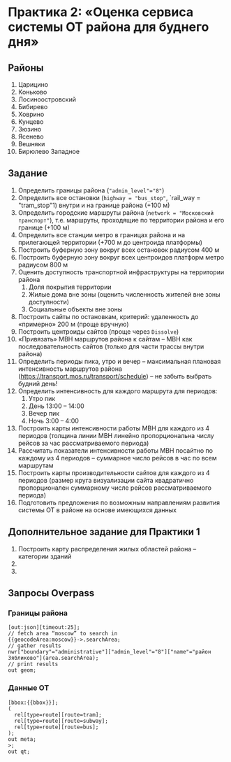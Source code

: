 # Практика 2: «Оценка сервиса системы ОТ района для буднего дня»

## Районы
1.	Царицино
2.	Коньково
3.	Лосиноостровский
4.	Бибирево
5.	Ховрино
6.	Кунцево
7.	Зюзино
8.	Ясенево
9.	Вешняки
10.	Бирюлево Западное

## Задание
1.	Определить границы района (`"admin_level"="8"`)
2.	Определить все остановки (`highway = "bus_stop"`, `rail_way  = "tram_stop"1) внутри и на границе района (+100 м)
3.	Определить городские маршруты района (`network = "Московский транспорт"`), т.е. маршруты, проходящие по территории района и его границе (+100 м)
4.	Определить все станции метро в границах района и на прилегающей территории (+700 м до центроида платформы)
5.	Построить буферную зону вокруг всех остановок радиусом 400 м 
6.	Построить буферную зону вокруг всех центроидов платформ метро радиусом 800 м
7.	Оценить доступность транспортной инфраструктуры на территории района
    1.	Доля покрытия территории
    2.	Жилые дома вне зоны (оценить численность жителей вне зоны доступности)
    3.	Социальные объекты вне зоны
8.	Построить сайты по остановкам, критерий: удаленность до «примерно» 200 м (проще вручную)
9.	Построить центроиды сайтов (проще через `Dissolve`)
10.	«Привязать» МВН маршрутов района к сайтам – МВН как последовательность сайтов (только для части трассы внутри района)
11.	Определить периоды пика, утро и вечер – максимальная плановая интенсивность маршрутов района (https://transport.mos.ru/transport/schedule) – не забыть выбрать будний день!
12.	Определить интенсивность для каждого маршрута для периодов:
    1.	Утро пик
    2.	День 13:00 – 14:00
    3.	Вечер пик
    4.	Ночь 3:00 – 4:00
13.	Построить карты интенсивности работы МВН для каждого из 4 периодов (толщина линии МВН линейно пропорциональна числу рейсов за час рассматриваемого периода)
14.	Рассчитать показатели интенсивности работы МВН посайтно по каждому из 4 периодов – суммарное число рейсов в час по всем маршрутам
15.	Построить карты производительности сайтов для каждого из 4 периодов (размер круга визуализации сайта квадратично пропорционален суммарному числе рейсов рассматриваемого периода)
16.	Подготовить предложения по возможным направлениям развития системы ОТ в районе на основе имеющихся данных

## Дополнительное задание для Практики 1
1.	Построить карту распределения жилых областей района – категории зданий
2.	
3.	

## Запросы Overpass
### Границы района
```
[out:json][timeout:25];
// fetch area “moscow” to search in
{{geocodeArea:moscow}}->.searchArea;
// gather results
nwr["boundary"="administrative"]["admin_level"="8"]["name"="район Зябликово"](area.searchArea);
// print results
out geom;
```
### Данные ОТ
```
[bbox:{{bbox}}];
(
  rel[type=route][route=tram];
  rel[type=route][route=subway];
  rel[type=route][route=bus];
);
out meta;
>;
out qt;
```
